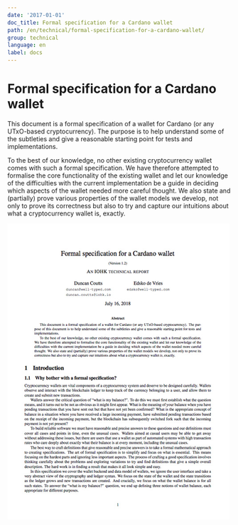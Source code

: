 ```yaml
---
date: '2017-01-01'
doc_title: Formal specification for a Cardano wallet
path: /en/technical/formal-specification-for-a-cardano-wallet/
group: technical
language: en
label: docs
---
```

# Formal specification for a Cardano wallet

This document is a formal specification of a wallet for Cardano (or any UTxO-based cryptocurrency). The purpose is to help understand some of the subtleties and give a reasonable starting point for tests and implementations.

To the best of our knowledge, no other existing cryptocurrency wallet comes with such a formal specification. We have therefore attempted to formalise the core functionality of the existing wallet and let our knowledge of the difficulties with the current implementation be a guide in deciding which aspects of the wallet needed more careful thought. We also state and (partially) prove various properties of the wallet models we develop, not only to prove its correctness but also to try and capture our intuitions about what a cryptocurrency wallet is, exactly.

<a href="/files/formal-specification-of-the-cardano-wallet.pdf" target="_blank"><img src="/img/formal-specification-of-the-cardano-wallet4.jpg" alt="" /></a>

